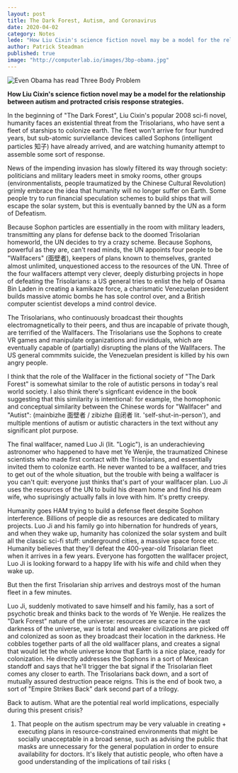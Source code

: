 ```yaml
---
layout: post
title: The Dark Forest, Autism, and Coronavirus
date: 2020-04-02
category: Notes
lede: "How Liu Cixin's science fiction novel may be a model for the relationship between autism and protracted crisis response strategies."
author: Patrick Steadman
published: true
image: "http://computerlab.io/images/3bp-obama.jpg"
---
```


![Even Obama has read Three Body Problem](/images/3bp-obama.jpg)

__How Liu Cixin's science fiction novel may be a model for the relationship between autism and protracted crisis response strategies.__

In the beginning of "The Dark Forest", Liu Cixin's popular 2008 sci-fi novel,
humanity faces an existential threat from the Trisolarians, who have sent a
fleet of starships to colonize earth. The fleet won't arrive for four hundred
years, but sub-atomic surviellance devices called Sophons (intelligent
particles 知子) have already arrived, and are watching humanity attempt to assemble
some sort of response.

News of the impending invasion has slowly filtered its way through society:
politicians and military leaders meet in smoky rooms, other groups
(environmentalists, people traumatized by the Chinese Cultural Revolution)
grimly embrace the idea that humanity will no longer suffer on Earth. Some
people try to run financial speculation schemes to build ships that will escape
the solar system, but this is eventually banned by the UN as a form of
Defeatism.

Because Sophon particles are essentially in the room with military leaders,
transmitting any plans for defense back to the doomed Trisolarian homeworld, the
UN decides to try a crazy scheme. Because Sophons, powerful as they are, can't
read minds, the UN appoints four people to be "Wallfacers" (面壁者), keepers of
plans known to themselves, granted almost unlimited, unquestioned access to the
resources of the UN. Three of the four wallfacers attempt very clever, deeply
disturbing projects in hope of defeating the Trisolarians: a US general tries to
enlist the help of Osama Bin Laden in creating a kamikaze force, a charismatic
Venezuelan president builds massive atomic bombs he has sole control over, and a
British computer scientist develops a mind control device.

The Trisolarians, who continuously broadcast their thoughts electromagnetically
to their peers, and thus are incapable of private though, are terrified of the
Wallfacers. The Trisolarians use the Sophons to create VR games and manipulate
organizations and invididuals, which are eventually capable of (partially)
disrupting the plans of the Wallfacers. The US general commmits suicide, the
Venezuelan president is killed by his own angry people.

I think that the role of the Wallfacer in the fictional society of "The Dark
Forest" is somewhat similar to the role of autistic persons in today's real
world society. I also think there's signficant evidence in the book suggesting
that this similarity is intentional: for example, the homophonic and conceptual similarity
between the Chinese words for "Wallfacer" and "Autist": (mainbizhe 面壁者  / zibizhe 自闭者 lit. 'self-shut-in-person'),
and multiple mentions of autism or autistic characters in the text without any
significant plot purpose.

The final wallfacer, named Luo Ji (lit. "Logic"), is an underachieving
astronomer who happened to have met Ye Wenjie, the traumatized Chinese
scientists who made first contact with the Trisolarians, and essentially invited
them to colonize earth. He never wanted to be a wallfacer, and tries to get out
of the whole situation, but the trouble with being a wallfacer is you can't
quit: everyone just thinks that's part of your wallfacer plan. Luo Ji uses the
resources of the UN to build his dream home and find his dream wife, who
suprisingly actually falls in love with him. It's pretty creepy.

Humanity goes HAM trying to build a defense fleet despite Sophon interference.
Billions of people die as resources are dedicated to military projects. Luo Ji
and his family go into hibernation for hundreds of years, and when they wake up,
humanity has colonized the solar system and built all the classic sci-fi stuff:
underground cities, a massive space force etc. Humanity believes that they'll
defeat the 400-year-old Trisolarian fleet when it arrives in a few years.
Everyone has forgotten the wallfacer project, Luo Ji is looking forward to a
happy life with his wife and child when they wake up.

But then the first Trisolarian ship arrives and destroys most of the human fleet
in a few minutes.

Luo Ji, suddenly motivated to save himself and his family, has a sort of
psychotic break and thinks back to the words of Ye Wenjie. He realizes the "Dark
Forest" nature of the universe: resources are scarce in the vast darkness of the
universe, war is total and weaker civilizations are picked off and colonized as
soon as they broadcast their location in the darkness. He cobbles together parts
of all the old wallfacer plans, and creates a signal that would let the whole
universe know that Earth is a nice place, ready for colonization. He directly
addresses the Sophons in a sort of Mexican standoff and says that he'll trigger
the bat signal if the Trisolarian fleet comes any closer to earth. The
Trisolarians back down, and a sort of mutually assured destruction peace reigns.
This is the end of book two, a sort of "Empire Strikes Back" dark second part of
a trilogy.

Back to autism. What are the potential real world implications, especially
during this present crisis?

1) That people on the autism spectrum may be very valuable in creating +
executing plans in resource-constrained environments that might be socially
unacceptable in a broad sense, such as advising the public that masks are
unnecessary for the general population in order to ensure availability for
doctors. It's likely that autistic people, who often have a good understanding
of the implications of tail risks (






